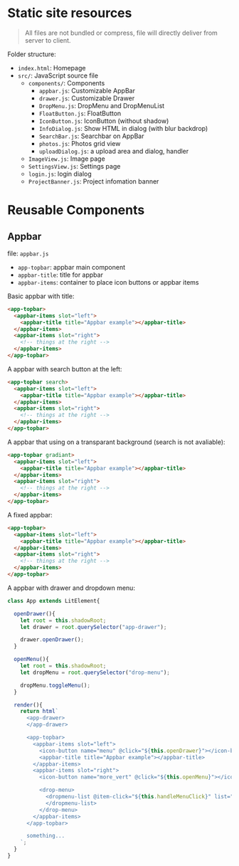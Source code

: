 # Static site resources

> All files are not bundled or compress, file will directly deliver from server to client.

Folder structure:

* `index.html`: Homepage
* `src/`: JavaScript source file
  * `components/`: Components
    * `appbar.js`: Customizable AppBar
    * `drawer.js`: Customizable Drawer
    * `DropMenu.js`: DropMenu and DropMenuList
    * `FloatButton.js`: FloatButton 
    * `IconButton.js`: IconButton (without shadow)
    * `InfoDialog.js`: Show HTML in dialog (with blur backdrop)
    * `SearchBar.js`: Searchbar on AppBar
    * `photos.js`: Photos grid view
    * `uploadDialog.js`: a upload area and dialog, handler
  * `ImageView.js`: Image page
  * `SettingsView.js`: Settings page
  * `login.js`: login dialog
  * `ProjectBanner.js`: Project infomation banner

# Reusable Components

## Appbar

file: `appbar.js`

* `app-topbar`: appbar main component
* `appbar-title`: title for appbar
* `appbar-items`: container to place icon buttons or appbar items

Basic appbar with title:

```html
<app-topbar>
  <appbar-items slot="left">
    <appbar-title title="Appbar example"></appbar-title>
  </appbar-items>
  <appbar-items slot="right">
    <!-- things at the right -->
  </appbar-items>
</app-topbar>
```

A appbar with search button at the left:
```html
<app-topbar search>
  <appbar-items slot="left">
    <appbar-title title="Appbar example"></appbar-title>
  </appbar-items>
  <appbar-items slot="right">
    <!-- things at the right -->
  </appbar-items>
</app-topbar>
```

A appbar that using on a transparant background (search is not avaliable):

```html
<app-topbar gradiant>
  <appbar-items slot="left">
    <appbar-title title="Appbar example"></appbar-title>
  </appbar-items>
  <appbar-items slot="right">
    <!-- things at the right -->
  </appbar-items>
</app-topbar>
```

A fixed appbar:

```html
<app-topbar>
  <appbar-items slot="left">
    <appbar-title title="Appbar example"></appbar-title>
  </appbar-items>
  <appbar-items slot="right">
    <!-- things at the right -->
  </appbar-items>
</app-topbar>
```

A appbar with drawer and dropdown menu:

```js
class App extends LitElement{

  openDrawer(){
    let root = this.shadowRoot;
    let drawer = root.querySelector("app-drawer");

    drawer.openDrawer();
  }

  openMenu(){
    let root = this.shadowRoot;
    let dropMenu = root.querySelector("drop-menu");

    dropMenu.toggleMenu();
  }

  render(){
    return html`
      <app-drawer>
      </app-drawer>

      <app-topbar>
        <appbar-items slot="left">
          <icon-button name="menu" @click="${this.openDrawer}"></icon-button>
          <appbar-title title="Appbar example"></appbar-title>
        </appbar-items>
        <appbar-items slot="right">
          <icon-button name="more_vert" @click="${this.openMenu}"></icon-button>

          <drop-menu>
            <dropmenu-list @item-click="${this.handleMenuClick}" list="Login,Signup;split,Source Code,Home site;split,Settings,About" >
            </dropmenu-list>
          </drop-menu>
        </appbar-items>
      </app-topbar>

      something...
    `;
  }
}
```